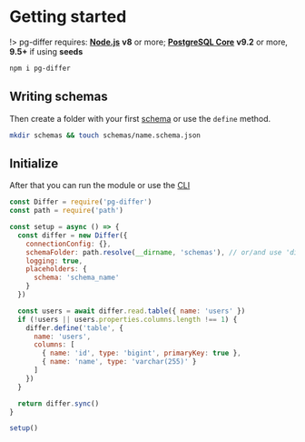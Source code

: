 # Getting started

!> pg-differ requires: **[Node.js](https://nodejs.org/)** **v8** or more; **[PostgreSQL Core](https://www.postgresql.org/download/)** **v9.2** or more, **9.5+** if using **seeds**

```bash
npm i pg-differ
```

## Writing schemas

Then create a folder with your first [schema](entities.md) or use the `define` method.

```bash
mkdir schemas && touch schemas/name.schema.json
```

## Initialize

After that you can run the module or use the [CLI](cli.md)

```javascript
const Differ = require('pg-differ')
const path = require('path')

const setup = async () => {
  const differ = new Differ({
    connectionConfig: {},
    schemaFolder: path.resolve(__dirname, 'schemas'), // or/and use 'differ.define' method to add model,
    logging: true,
    placeholders: {
      schema: 'schema_name'
    }
  })

  const users = await differ.read.table({ name: 'users' })
  if (!users || users.properties.columns.length !== 1) {
    differ.define('table', {
      name: 'users',
      columns: [
        { name: 'id', type: 'bigint', primaryKey: true },
        { name: 'name', type: 'varchar(255)' }
      ]
    })
  }

  return differ.sync()
}

setup()
```
